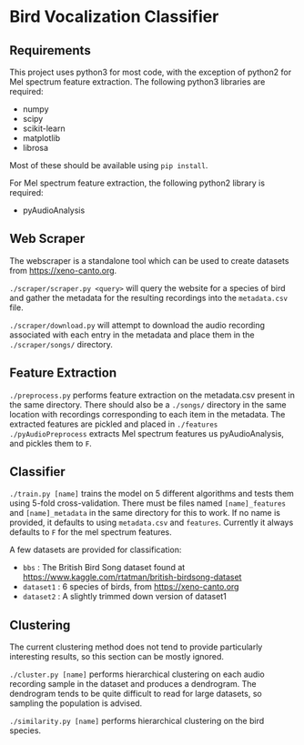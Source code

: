 # Bird Vocalization Classifier
## Requirements
This project uses python3 for most code, with the exception of python2 for Mel spectrum feature extraction. 
The following python3 libraries are required:
- numpy
- scipy
- scikit-learn 
- matplotlib
- librosa

Most of these should be available using `pip install`.

For Mel spectrum feature extraction, the following python2 library is required:
- pyAudioAnalysis

## Web Scraper
The webscraper is a standalone tool which can be used to create datasets from https://xeno-canto.org.

`./scraper/scraper.py <query>` will query the website for a species of bird and gather the metadata for the resulting recordings into the `metadata.csv` file. 

`./scraper/download.py` will attempt to download the audio recording associated with each entry in the metadata and place them in the `./scraper/songs/` directory.

## Feature Extraction
`./preprocess.py` performs feature extraction on the metadata.csv present in the same directory. There should also be a `./songs/` directory in the same location with recordings corresponding to each item in the metadata. The extracted features are pickled and placed in `./features`
`./pyAudioPreprocess` extracts Mel spectrum features us pyAudioAnalysis, and pickles them to `F`.

## Classifier
`./train.py [name]` trains the model on 5 different algorithms and tests them using 5-fold cross-validation. There must be files named `[name]_features` and `[name]_metadata` in the same directory for this to work. If no name is provided, it defaults to using `metadata.csv` and `features`. Currently it always defaults to `F` for the mel spectrum features.

A few datasets are provided for classification:
- `bbs` : The British Bird Song dataset found at https://www.kaggle.com/rtatman/british-birdsong-dataset
- `dataset1` : 6 species of birds, from https://xeno-canto.org
- `dataset2` : A slightly trimmed down version of dataset1


## Clustering
The current clustering method does not tend to provide particularly interesting results, so this section can be mostly ignored.

`./cluster.py [name]` performs hierarchical clustering on each audio recording sample in the dataset and produces a dendrogram. The dendrogram tends to be quite difficult to read for large datasets, so sampling the population is advised.

`./similarity.py [name]` performs hierarchical clustering on the bird species.

